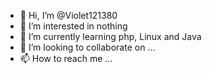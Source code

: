 - 👋 Hi, I’m @Violet121380
- 👀 I’m interested in nothing
- 🌱 I’m currently learning php, Linux and Java
- 💞️ I’m looking to collaborate on ...
- 📫 How to reach me ...

<!---
Violet121380/Violet121380 is a ✨ special ✨ repository because its `README.md` (this file) appears on your GitHub profile.
You can click the Preview link to take a look at your changes.
--->
